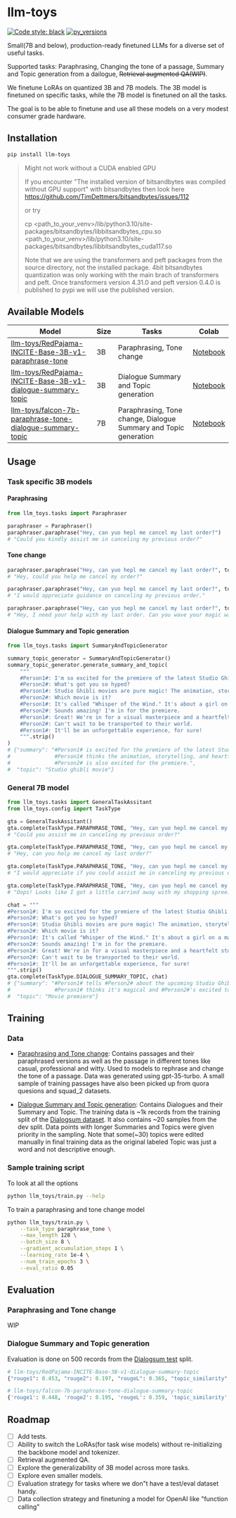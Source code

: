 # llm-toys

[![Code style: black](https://img.shields.io/badge/code%20style-black-000000.svg)](https://github.com/psf/black)
[![py\_versions](https://img.shields.io/badge/python-3.10%2B-blue)](https://pypi.org/project/llm-toys/)

Small(7B and below), production-ready finetuned LLMs for a diverse set of useful tasks.

Supported tasks: Paraphrasing, Changing the tone of a passage, Summary and Topic generation from a dailogue,
~~Retrieval augmented QA(WIP)~~.

We finetune LoRAs on quantized 3B and 7B models. The 3B model is finetuned on specific tasks, while the 7B model is
finetuned on all the tasks.

The goal is to be able to finetune and use all these models on a very modest consumer grade hardware.

## Installation

```bash
pip install llm-toys
```

> Might not work without a CUDA enabled GPU
>
> If you encounter "The installed version of bitsandbytes was compiled without GPU support" with bitsandbytes
> then look here https://github.com/TimDettmers/bitsandbytes/issues/112
>
> or try
>
> cp <path_to_your_venv>/lib/python3.10/site-packages/bitsandbytes/libbitsandbytes_cpu.so <path_to_your_venv>/lib/python3.10/site-packages/bitsandbytes/libbitsandbytes_cuda117.so 
>
> Note that we are using the transformers and peft packages from the source directory, 
> not the installed package. 4bit bitsandbytes quantization was only working with the 
> main brach of transformers and peft. Once transformers version 4.31.0 and peft version 0.4.0 is 
> published to pypi we will use the published version.

## Available Models

| Model | Size | Tasks | Colab |
| ----- | ---- | ----- | ----- |
| [llm-toys/RedPajama-INCITE-Base-3B-v1-paraphrase-tone](https://huggingface.co/llm-toys/RedPajama-INCITE-Base-3B-v1-paraphrase-tone) | 3B | Paraphrasing, Tone change | [Notebook](https://colab.research.google.com/drive/1MSl8IDLjs3rgEv8cPHbJLR8GHh2ucT3_) |
| [llm-toys/RedPajama-INCITE-Base-3B-v1-dialogue-summary-topic](https://huggingface.co/llm-toys/RedPajama-INCITE-Base-3B-v1-dialogue-summary-topic) | 3B | Dialogue Summary and Topic generation | [Notebook](https://colab.research.google.com/drive/1MSl8IDLjs3rgEv8cPHbJLR8GHh2ucT3_) |
| [llm-toys/falcon-7b-paraphrase-tone-dialogue-summary-topic](https://huggingface.co/llm-toys/falcon-7b-paraphrase-tone-dialogue-summary-topic) | 7B | Paraphrasing, Tone change, Dialogue Summary and Topic generation | [Notebook](https://colab.research.google.com/drive/1hhANNzQkxhrPIIrxtvf0WT_Ste8KrFjh#scrollTo=d6-OJJq_q5Qr) |

## Usage

### Task specific 3B models

#### Paraphrasing

```python
from llm_toys.tasks import Paraphraser

paraphraser = Paraphraser()
paraphraser.paraphrase("Hey, can yuo hepl me cancel my last order?")
# "Could you kindly assist me in canceling my previous order?"
```

#### Tone change

```python
paraphraser.paraphrase("Hey, can yuo hepl me cancel my last order?", tone="casual")
# "Hey, could you help me cancel my order?"

paraphraser.paraphrase("Hey, can yuo hepl me cancel my last order?", tone="professional")
# "I would appreciate guidance on canceling my previous order."

paraphraser.paraphrase("Hey, can yuo hepl me cancel my last order?", tone="witty")
# "Hey, I need your help with my last order. Can you wave your magic wand and make it disappear?"
```

#### Dialogue Summary and Topic generation

```python
from llm_toys.tasks import SummaryAndTopicGenerator

summary_topic_generator = SummaryAndTopicGenerator()
summary_topic_generator.generate_summary_and_topic(
    """
    #Person1#: I'm so excited for the premiere of the latest Studio Ghibli movie!
    #Person2#: What's got you so hyped?
    #Person1#: Studio Ghibli movies are pure magic! The animation, storytelling, everything is incredible.
    #Person2#: Which movie is it?
    #Person1#: It's called "Whisper of the Wind." It's about a girl on a magical journey to save her village.
    #Person2#: Sounds amazing! I'm in for the premiere.
    #Person1#: Great! We're in for a visual masterpiece and a heartfelt story.
    #Person2#: Can't wait to be transported to their world.
    #Person1#: It'll be an unforgettable experience, for sure!
    """.strip()
)
# {"summary": "#Person1# is excited for the premiere of the latest Studio Ghibli movie.
#              #Person1# thinks the animation, storytelling, and heartfelt story will be unforgettable.
#              #Person2# is also excited for the premiere.",
#  "topic": "Studio ghibli movie"}
```

### General 7B model

```python
from llm_toys.tasks import GeneralTaskAssitant
from llm_toys.config import TaskType

gta = GeneralTaskAssitant()
gta.complete(TaskType.PARAPHRASE_TONE, "Hey, can yuo hepl me cancel my last order?")
# "Could you assist me in canceling my previous order?"

gta.complete(TaskType.PARAPHRASE_TONE, "Hey, can yuo hepl me cancel my last order?", tone="casual")
# "Hey, can you help me cancel my last order?"

gta.complete(TaskType.PARAPHRASE_TONE, "Hey, can yuo hepl me cancel my last order?", tone="professional")
# "I would appreciate if you could assist me in canceling my previous order."

gta.complete(TaskType.PARAPHRASE_TONE, "Hey, can yuo hepl me cancel my last order?", tone="witty")
# "Oops! Looks like I got a little carried away with my shopping spree. Can you help me cancel my last order?"

chat = """
#Person1#: I'm so excited for the premiere of the latest Studio Ghibli movie!
#Person2#: What's got you so hyped?
#Person1#: Studio Ghibli movies are pure magic! The animation, storytelling, everything is incredible.
#Person2#: Which movie is it?
#Person1#: It's called "Whisper of the Wind." It's about a girl on a magical journey to save her village.
#Person2#: Sounds amazing! I'm in for the premiere.
#Person1#: Great! We're in for a visual masterpiece and a heartfelt story.
#Person2#: Can't wait to be transported to their world.
#Person1#: It'll be an unforgettable experience, for sure!
""".strip()
gta.complete(TaskType.DIALOGUE_SUMMARY_TOPIC, chat)
# {"summary": "#Person1# tells #Person2# about the upcoming Studio Ghibli movie.
#              #Person1# thinks it's magical and #Person2#'s excited to watch it.",
#  "topic": "Movie premiere"}
```

## Training

### Data

- [Paraphrasing and Tone change](data/paraphrase_tone.json): Contains passages and their paraphrased versions as well
as the passage in different tones like casual, professional and witty. Used to models to rephrase and change the
tone of a passage. Data was generated using gpt-35-turbo. A small sample of training passages have also been picked
up from quora quesions and squad_2 datasets.

- [Dialogue Summary and Topic generation](data/dialogue_summary_topic.json): Contains Dialogues and their Summary
and Topic. The training data is ~1k records from the training split of the
[Dialogsum dataset](https://github.com/cylnlp/dialogsum). It also contains ~20 samples from the dev split.
Data points with longer Summaries and Topics were given priority in the sampling. Note that some(~30) topics
were edited manually in final training data as the original labeled Topic was just a word and not descriptive enough.

### Sample training script

To look at all the options

```bash
python llm_toys/train.py --help
```

To train a paraphrasing and tone change model

```bash
python llm_toys/train.py \
    --task_type paraphrase_tone \
    --max_length 128 \
    --batch_size 8 \
    --gradient_accumulation_steps 1 \
    --learning_rate 1e-4 \
    --num_train_epochs 3 \
    --eval_ratio 0.05
```

## Evaluation

### Paraphrasing and Tone change

WIP

### Dialogue Summary and Topic generation

Evaluation is done on 500 records from the [Dialogsum test](https://github.com/cylnlp/dialogsum/tree/main/DialogSum_Data)
split.

```python
# llm-toys/RedPajama-INCITE-Base-3B-v1-dialogue-summary-topic
{"rouge1": 0.453, "rouge2": 0.197, "rougeL": 0.365, "topic_similarity": 0.888}

# llm-toys/falcon-7b-paraphrase-tone-dialogue-summary-topic
{'rouge1': 0.448, 'rouge2': 0.195, 'rougeL': 0.359, 'topic_similarity': 0.886}
```

## Roadmap

- [ ] Add tests.
- [ ] Ability to switch the LoRAs(for task wise models) without re-initializing the backbone model and tokenizer.
- [ ] Retrieval augmented QA.
- [ ] Explore the generalizability of 3B model across more tasks.
- [ ] Explore even smaller models.
- [ ] Evaluation strategy for tasks where we don"t have a test/eval dataset handy.
- [ ] Data collection strategy and finetuning a model for OpenAI like "function calling"
